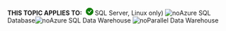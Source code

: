 <Token>**THIS TOPIC APPLIES TO:**![yes](media/yes.png)SQL Server, Linux only) ![no](media/no.png)Azure SQL Database![no](media/no.png)Azure SQL Data Warehouse ![no](media/no.png)Parallel Data Warehouse </Token>